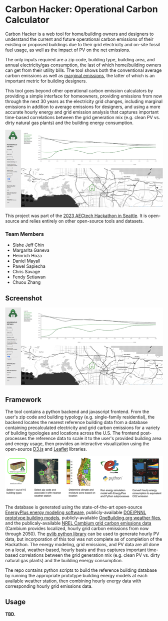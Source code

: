 # Carbon Hacker: Operational Carbon Calculator

Carbon Hacker is a web tool for home/building owners and designers to understand the current and future operational carbon
emissions of their existing or proposed buildings due to their grid electricity and on-site fossil fuel usage, as well as the
impact of PV on the net emissions.

The only inputs required are a zip code, building type, building area, and annual electricity/gas consumption, the last of
which home/building owners can get from their utility bills.
The tool shows both the conventional average carbon emissions as well as [marginal emissions](https://lmnarchitects.com/lmn-research/13-operational-carbon-design-process),
the latter of which is an important metric for building designers.

This tool goes beyond other operational carbon emission calculators by providing a simple interface for homeowners, providing
emissions from now through the next 30 years as the electricity grid changes, including marginal emissions in addition to
average emissions for designers, and using a more accurate hourly energy and grid emission analysis that captures
important time-based correlations between the grid generation mix (e.g. clean PV vs. dirty natural gas plants) and the
building energy consumption.

![](Assets/CarbonHacker_Screenshot.png)

This project was part of the [2023 AECtech Hackathon in Seattle](https://www.aectech.us/seattle-hackathon).  It is open-source
and relies entirely on other open-source tools and datasets.

### Team Members
- Sishe Jeff Chin
- Margarita Ganeva
- Heinrich Hoza
- Daniel Mayall
- Pawel Sapiecha
- Chris Savage
- Fendy Setiawan
- Chuou Zhang

## Screenshot

![Screenshot](Assets/CarbonHacker_Screenshot.png)


## Framework

The tool contains a python backend and javascript frontend.  From the user's zip code and building typology (e.g. single-family
residential), the backend locates the nearest reference building data from a database containing precalculated electricity and
grid carbon emissions for a variety of building typologies and locations across the U.S. The frontend post-processes the reference
data to scale it to the user's provided building area and energy usage, then provides an interactive visualization using the
open-source [D3.js](https://d3js.org/) and [Leaflet](https://leafletjs.com/) libraries. 

![](Assets/Workflow_Screenshot.png)

The database is generated using the state-of-the-art open-source [EnergyPlus energy modeling software](https://energyplus.net/),
publicly-available [DOE/PNNL prototype building models](https://www.energycodes.gov/prototype-building-models),
publicly-available [OneBuilding.org weather files](https://climate.onebuilding.org/),
and the publicaly-available [NREL Cambium grid carbon emissions data](https://scenarioviewer.nrel.gov/)
(Cambium provides localized, hourly grid carbon emissions from now through 2050).
The [pvlib python library](https://pvpmc.sandia.gov/applications/pv_lib-toolbox/) can be used to generate hourly PV data,
but incorporation of this tool was not complete as of completion of the Hackathon.
The energy modeling, grid emissions, and PV data are all done on a local, weather-based, hourly basis and thus captures
important time-based correlations between the grid generation mix (e.g. clean PV vs. dirty natural gas plants) and the
building energy consumption.

The repo contains python scripts to build the reference building database by running the appropriate prototype building
energy models at each available weather station, then combining hourly energy data with corresponding hourly grid emissions
data.


## Usage

**TBD.**
